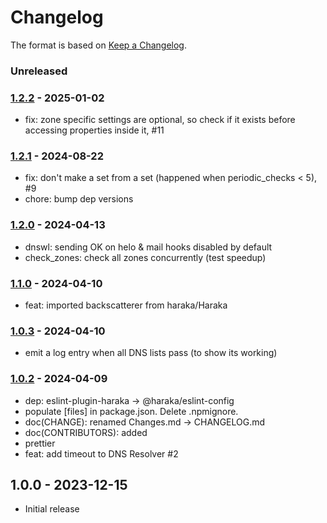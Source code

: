# Changelog

The format is based on [Keep a Changelog](https://keepachangelog.com/).

### Unreleased

### [1.2.2] - 2025-01-02

- fix: zone specific settings are optional, so check if it exists before accessing properties inside it, #11

### [1.2.1] - 2024-08-22

- fix: don't make a set from a set (happened when periodic_checks < 5), #9
- chore: bump dep versions

### [1.2.0] - 2024-04-13

- dnswl: sending OK on helo & mail hooks disabled by default
- check_zones: check all zones concurrently (test speedup)

### [1.1.0] - 2024-04-10

- feat: imported backscatterer from haraka/Haraka

### [1.0.3] - 2024-04-10

- emit a log entry when all DNS lists pass (to show its working)

### [1.0.2] - 2024-04-09

- dep: eslint-plugin-haraka -> @haraka/eslint-config
- populate [files] in package.json. Delete .npmignore.
- doc(CHANGE): renamed Changes.md -> CHANGELOG.md
- doc(CONTRIBUTORS): added
- prettier
- feat: add timeout to DNS Resolver #2

## 1.0.0 - 2023-12-15

- Initial release

[1.0.1]: https://github.com/haraka/haraka-plugin-dns-list/releases/tag/1.0.1
[1.0.2]: https://github.com/haraka/haraka-plugin-dns-list/releases/tag/v1.0.2
[1.0.3]: https://github.com/haraka/haraka-plugin-dns-list/releases/tag/v1.0.3
[1.1.0]: https://github.com/haraka/haraka-plugin-dns-list/releases/tag/v1.1.0
[1.2.0]: https://github.com/haraka/haraka-plugin-dns-list/releases/tag/v1.2.0
[1.2.1]: https://github.com/haraka/haraka-plugin-dns-list/releases/tag/v1.2.1
[1.2.2]: https://github.com/haraka/haraka-plugin-dns-list/releases/tag/v1.2.2
